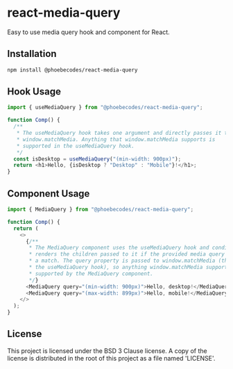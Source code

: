 # react-media-query

Easy to use media query hook and component for React.

## Installation

```bash
npm install @phoebecodes/react-media-query
```

## Hook Usage

```javascript
import { useMediaQuery } from "@phoebecodes/react-media-query";

function Comp() {
  /**
   * The useMediaQuery hook takes one argument and directly passes it to
   * window.matchMedia. Anything that window.matchMedia supports is
   * supported in the useMediaQuery hook.
   */
  const isDesktop = useMediaQuery("(min-width: 900px)");
  return <h1>Hello, {isDesktop ? "Desktop" : "Mobile"}!</h1>;
}
```

## Component Usage

```javascript
import { MediaQuery } from "@phoebecodes/react-media-query";

function Comp() {
  return (
    <>
      {/**
       * The MediaQuery component uses the useMediaQuery hook and conditionally
       * renders the children passed to it if the provided media query is
       * a match. The query property is passed to window.matchMedia (through
       * the useMediaQuery hook), so anything window.matchMedia supports is
       * supported by the MediaQuery component.
       */}
      <MediaQuery query="(min-width: 900px)">Hello, desktop!</MediaQuery>
      <MediaQuery query="(max-width: 899px)">Hello, mobile!</MediaQuery>
    </>
  );
}
```

## License

This project is licensed under the BSD 3 Clause license. A copy of the license
is distributed in the root of this project as a file named 'LICENSE'.
